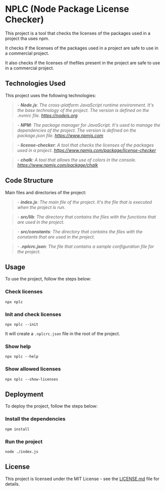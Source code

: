 # NPLC (Node Package License Checker)

This project is a tool that checks the licenses of the packages used in a project tha uses npm.

It checks if the licenses of the packages used in a project are safe to use in a commercial project.

It also checks if the licenses of thefiles present in the project are safe to use in a commercial project.

## Technologies Used

This project uses the following technologies:

> _- **Node.js**: The cross-platform JavaScript runtime environment. It's the base technology of the project. The version is defined on the .nvmrc file. <https://nodejs.org>_

> _- **NPM**: The package manager for JavaScript. It's used to manage the dependencies of the project. The version is defined on the package.json file. <https://www.npmjs.com>_

> _- **license-checker**: A tool that checks the licenses of the packages used in a project. <https://www.npmjs.com/package/license-checker>_

> _- **chalk**: A tool that allows the use of colors in the console. <https://www.npmjs.com/package/chalk>_


## Code Structure

Main files and directories of the project:

> _- **index.js**: The main file of the project. It's the file that is executed when the project is run._

> _- **src/lib**: The directory that contains the files with the functions that are used in the project._

> _- **src/constants**:  The directory that contains the files with the constants that are used in the project._

> _- **.nplcrc.json**: The file that contains a sample configuration file for the project._

## Usage

To use the project, follow the steps below:

### Check licenses

`npx nplc`

### Init and check licenses

`npx nplc --init`

It will create a `.nplcrc.json` file in the root of the project.

### Show help

`npx nplc --help`

### Show allowed licenses

`npx nplc --show-licenses`

## Deployment

To deploy the project, follow the steps below:

### Install the dependencies

`npm install`

### Run the project

`node ./index.js`

## License

This project is licensed under the MIT License - see the [LICENSE.md](LICENSE.md) file for details.

